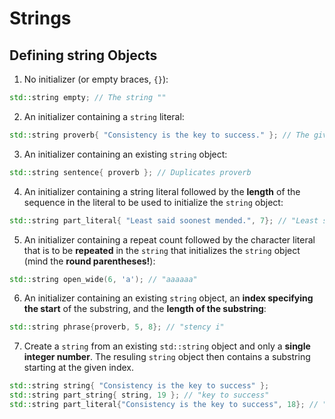 # Strings
## Defining string Objects
1. No initializer (or empty braces, `{}`):
```cpp
std::string empty; // The string ""
```

2. An initializer containing a `string` literal:
```cpp
std::string proverb{ "Consistency is the key to success." }; // The given literal
```

3. An initializer containing an existing `string` object:
```cpp
std::string sentence{ proverb }; // Duplicates proverb
```

4. An initializer containing a string literal followed by the **length** of the sequence in the literal to be used to initialize the `string` object:
```cpp
std::string part_literal{ "Least said soonest mended.", 7}; // "Least s"
```

5. An initializer containing a repeat count followed by the character literal that is to be **repeated** in the `string` that initializes the `string` object (mind the **round parentheses!**):
```cpp
std::string open_wide(6, 'a'); // "aaaaaa"
```

6. An initializer containing an existing `string` object, an **index specifying the start** of the substring, and the **length of the substring**:
```cpp
std::string phrase{proverb, 5, 8}; // "stency i"
```

7. Create a `string` from an existing `std::string` object and only a **single integer number**. The resuling `string` object then contains a substring starting at the given index.
```cpp
std::string string{ "Consistency is the key to success" };
std::string part_string{ string, 19 }; // "key to success"
std::string part_literal{"Consistency is the key to success", 18}; // "Consistency is the"
```
